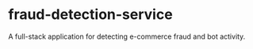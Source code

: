 # fraud-detection-service
A full-stack application for detecting e-commerce fraud and bot activity.
